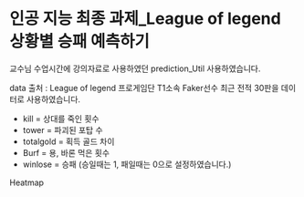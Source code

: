 # 인공 지능 최종 과제_League of legend 상황별 승패 예측하기


교수님 수업시간에 강의자료로 사용하였던 prediction_Util 사용하였습니다.

data 출처 : League of legend 프로게임단 T1소속 Faker선수 최근 전적 30판을 데이터로 사용하였습니다.

- kill = 상대를 죽인 횟수
- tower = 파괴된 포탑 수
- totalgold = 획득 골드 차이
- Burf = 용, 바론 먹은 횟수
- winlose = 승패 (승일때는 1, 패일때는 0으로 설정하였습니다.)

Heatmap
